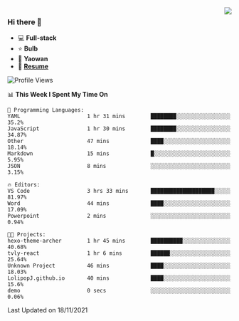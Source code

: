 <img align="right" src="https://github-readme-stats.vercel.app/api?username=LolipopJ&show_icons=true&count_private=true&hide_title=true&include_all_commits=true&theme=vue">

### Hi there 👋

- :computer: **Full-stack**
- :star: **Bulb**
- :pill: **Yaowan**
- :milky_way: [**Resume**](https://cdn.jsdelivr.net/gh/lolipopj/resume/export/resume-en.pdf)

<!--START_SECTION:waka-->
![Profile Views](http://img.shields.io/badge/Profile%20Views-0-blue)

📊 **This Week I Spent My Time On** 

```text
💬 Programming Languages: 
YAML                     1 hr 31 mins        ████████░░░░░░░░░░░░░░░░░   35.2% 
JavaScript               1 hr 30 mins        ████████░░░░░░░░░░░░░░░░░   34.87% 
Other                    47 mins             ████░░░░░░░░░░░░░░░░░░░░░   18.14% 
Markdown                 15 mins             █░░░░░░░░░░░░░░░░░░░░░░░░   5.95% 
JSON                     8 mins              ░░░░░░░░░░░░░░░░░░░░░░░░░   3.15%

🔥 Editors: 
VS Code                  3 hrs 33 mins       ████████████████████░░░░░   81.97% 
Word                     44 mins             ████░░░░░░░░░░░░░░░░░░░░░   17.09% 
Powerpoint               2 mins              ░░░░░░░░░░░░░░░░░░░░░░░░░   0.94%

🐱‍💻 Projects: 
hexo-theme-archer        1 hr 45 mins        ██████████░░░░░░░░░░░░░░░   40.68% 
tvly-react               1 hr 6 mins         ██████░░░░░░░░░░░░░░░░░░░   25.64% 
Unknown Project          46 mins             ████░░░░░░░░░░░░░░░░░░░░░   18.03% 
LolipopJ.github.io       40 mins             ████░░░░░░░░░░░░░░░░░░░░░   15.6% 
demo                     0 secs              ░░░░░░░░░░░░░░░░░░░░░░░░░   0.06%

```


 Last Updated on 18/11/2021
<!--END_SECTION:waka-->
